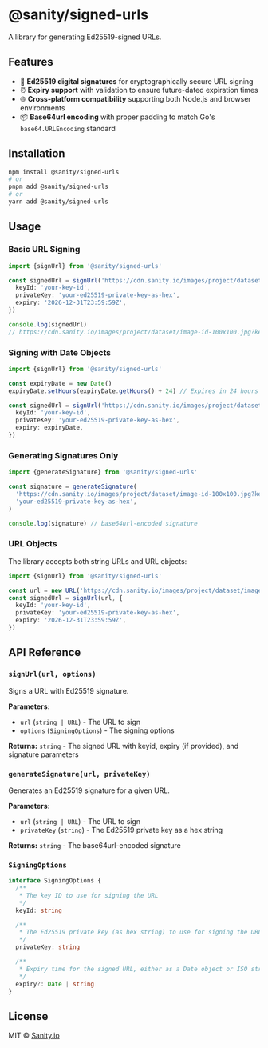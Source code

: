 # @sanity/signed-urls

A library for generating Ed25519-signed URLs.

## Features

- 🔐 **Ed25519 digital signatures** for cryptographically secure URL signing
- ⏰ **Expiry support** with validation to ensure future-dated expiration times
- 🌐 **Cross-platform compatibility** supporting both Node.js and browser environments
- 📦 **Base64url encoding** with proper padding to match Go's `base64.URLEncoding` standard

## Installation

```bash
npm install @sanity/signed-urls
# or
pnpm add @sanity/signed-urls
# or
yarn add @sanity/signed-urls
```

## Usage

### Basic URL Signing

```typescript
import {signUrl} from '@sanity/signed-urls'

const signedUrl = signUrl('https://cdn.sanity.io/images/project/dataset/image-id-100x100.jpg', {
  keyId: 'your-key-id',
  privateKey: 'your-ed25519-private-key-as-hex',
  expiry: '2026-12-31T23:59:59Z',
})

console.log(signedUrl)
// https://cdn.sanity.io/images/project/dataset/image-id-100x100.jpg?keyid=your-key-id&expiry=2026-12-31T23%3A59%3A59Z&signature=base64url-encoded-signature
```

### Signing with Date Objects

```typescript
import {signUrl} from '@sanity/signed-urls'

const expiryDate = new Date()
expiryDate.setHours(expiryDate.getHours() + 24) // Expires in 24 hours

const signedUrl = signUrl('https://cdn.sanity.io/images/project/dataset/image-id-100x100.jpg', {
  keyId: 'your-key-id',
  privateKey: 'your-ed25519-private-key-as-hex',
  expiry: expiryDate,
})
```

### Generating Signatures Only

```typescript
import {generateSignature} from '@sanity/signed-urls'

const signature = generateSignature(
  'https://cdn.sanity.io/images/project/dataset/image-id-100x100.jpg?keyid=your-key-id&expiry=2026-12-31T23%3A59%3A59Z',
  'your-ed25519-private-key-as-hex',
)

console.log(signature) // base64url-encoded signature
```

### URL Objects

The library accepts both string URLs and URL objects:

```typescript
import {signUrl} from '@sanity/signed-urls'

const url = new URL('https://cdn.sanity.io/images/project/dataset/image-id-100x100.jpg')
const signedUrl = signUrl(url, {
  keyId: 'your-key-id',
  privateKey: 'your-ed25519-private-key-as-hex',
  expiry: '2026-12-31T23:59:59Z',
})
```

## API Reference

### `signUrl(url, options)`

Signs a URL with Ed25519 signature.

**Parameters:**

- `url` (`string | URL`) - The URL to sign
- `options` (`SigningOptions`) - The signing options

**Returns:** `string` - The signed URL with keyid, expiry (if provided), and signature parameters

### `generateSignature(url, privateKey)`

Generates an Ed25519 signature for a given URL.

**Parameters:**

- `url` (`string | URL`) - The URL to sign
- `privateKey` (`string`) - The Ed25519 private key as a hex string

**Returns:** `string` - The base64url-encoded signature

### `SigningOptions`

```typescript
interface SigningOptions {
  /**
   * The key ID to use for signing the URL
   */
  keyId: string

  /**
   * The Ed25519 private key (as hex string) to use for signing the URL
   */
  privateKey: string

  /**
   * Expiry time for the signed URL, either as a Date object or ISO string
   */
  expiry?: Date | string
}
```

## License

MIT © [Sanity.io](https://sanity.io)
